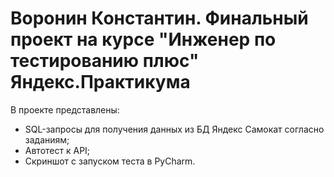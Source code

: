 # Воронин Константин. Финальный проект на курсе "Инженер по тестированию плюс" Яндекс.Практикума

В проекте представлены:
- SQL-запросы для получения данных из БД Яндекс Самокат согласно заданиям;
- Автотест к API;
- Скриншот с запуском теста в PyCharm.